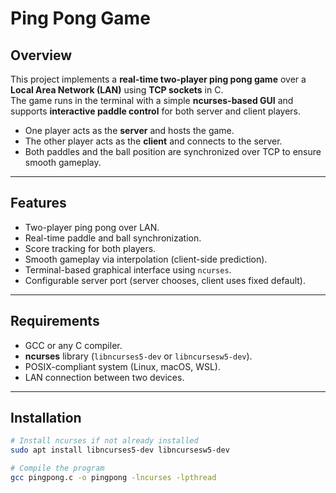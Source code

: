 # Ping Pong Game 

## Overview
This project implements a **real-time two-player ping pong game** over a **Local Area Network (LAN)** using **TCP sockets** in C.  
The game runs in the terminal with a simple **ncurses-based GUI** and supports **interactive paddle control** for both server and client players.

- One player acts as the **server** and hosts the game.
- The other player acts as the **client** and connects to the server.
- Both paddles and the ball position are synchronized over TCP to ensure smooth gameplay.

---

## Features
- Two-player ping pong over LAN.
- Real-time paddle and ball synchronization.
- Score tracking for both players.
- Smooth gameplay via interpolation (client-side prediction).
- Terminal-based graphical interface using `ncurses`.
- Configurable server port (server chooses, client uses fixed default).

---

## Requirements
- GCC or any C compiler.
- **ncurses** library (`libncurses5-dev` or `libncursesw5-dev`).
- POSIX-compliant system (Linux, macOS, WSL).
- LAN connection between two devices.

---

## Installation
```bash
# Install ncurses if not already installed
sudo apt install libncurses5-dev libncursesw5-dev

# Compile the program
gcc pingpong.c -o pingpong -lncurses -lpthread
